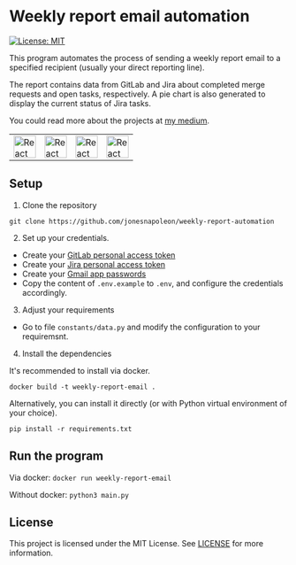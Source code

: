 # Weekly report email automation

[![License: MIT](https://img.shields.io/badge/License-MIT-yellow.svg)](https://opensource.org/licenses/MIT)

This program automates the process of sending a weekly report email to a specified recipient (usually your direct reporting line).

The report contains data from GitLab and Jira about completed merge requests and open tasks, respectively. A pie chart is also generated to display the current status of Jira tasks.

You could read more about the projects at [my medium](https://jonesnapoleon.medium.com/weekly-report-email-now-fully-automated-6b3d4cb392fe).

<table>
  <tr>
    <td>
      <img src="https://github.com/get-icon/geticon/raw/master/icons/gitlab.svg" alt="React" width="40px" height="40px">
    </td>
     <td>
      <img src="https://github.com/get-icon/geticon/raw/master/icons/jira.svg" alt="React" width="40px" height="40px">
     </td>
     <td>
      <img src="https://github.com/get-icon/geticon/raw/master/icons/google-gmail.svg" alt="React" width="40px" height="40px">
     </td>
     <td>
      <img src="https://github.com/get-icon/geticon/raw/master/icons/python.svg" alt="React" width="40px" height="40px">
     </td>
  </tr>
</table>

## Setup

1. Clone the repository

`git clone https://github.com/jonesnapoleon/weekly-report-automation`

2. Set up your credentials.

- Create your [GitLab personal access token](https://docs.gitlab.com/ee/user/profile/personal_access_tokens.html)
- Create your [Jira personal access token](https://confluence.atlassian.com/enterprise/using-personal-access-tokens-1026032365.html)
- Create your [Gmail app passwords](https://support.google.com/accounts/answer/185833?hl=en#zippy=%2Cwhy-you-may-need-an-app-password)
- Copy the content of `.env.example` to `.env`, and configure the credentials accordingly.

3. Adjust your requirements

- Go to file `constants/data.py` and modify the configuration to your requiremsnt.

4. Install the dependencies

It's recommended to install via docker.

`docker build -t weekly-report-email .`

Alternatively, you can install it directly (or with Python virtual environment of your choice).

`pip install -r requirements.txt`

## Run the program

Via docker: `docker run weekly-report-email`

Without docker: `python3 main.py`

## License

This project is licensed under the MIT License. See [LICENSE](https://github.com/jonesnapoleon/weekly-report-automation/blob/main/LICENSE) for more information.
